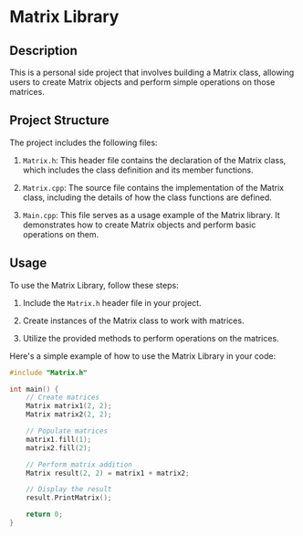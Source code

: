 # Matrix Library

## Description

This is a personal side project that involves building a Matrix class, allowing users to create Matrix objects and perform simple operations on those matrices.

## Project Structure

The project includes the following files:

1. `Matrix.h`: This header file contains the declaration of the Matrix class, which includes the class definition and its member functions.

2. `Matrix.cpp`: The source file contains the implementation of the Matrix class, including the details of how the class functions are defined.

3. `Main.cpp`: This file serves as a usage example of the Matrix library. It demonstrates how to create Matrix objects and perform basic operations on them.

## Usage

To use the Matrix Library, follow these steps:

1. Include the `Matrix.h` header file in your project.

2. Create instances of the Matrix class to work with matrices.

3. Utilize the provided methods to perform operations on the matrices.

Here's a simple example of how to use the Matrix Library in your code:

```cpp
#include "Matrix.h"

int main() {
    // Create matrices
    Matrix matrix1(2, 2);
    Matrix matrix2(2, 2);

    // Populate matrices
    matrix1.fill(1);
    matrix2.fill(2);

    // Perform matrix addition
    Matrix result(2, 2) = matrix1 + matrix2;

    // Display the result
    result.PrintMatrix();

    return 0;
}
